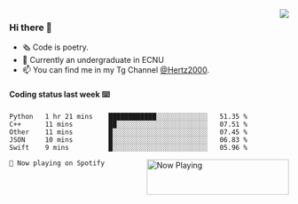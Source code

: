 
<img  align="right" src="https://github-readme-stats.vercel.app/api?username=BillChen2K&show_icons=true&count_private=true&hide_title=true">

### Hi there 👋

- 🗞 Code is poetry.
- 🌱 Currently an undergraduate in ECNU
- 📫 You can find me in my Tg Channel [@Hertz2000](https://t.me/Hertz2000).

#### Coding status last week ⌨️

<!--START_SECTION:waka-->
```text
Python   1 hr 21 mins    ████████████░░░░░░░░░░░░░   51.35 % 
C++      11 mins         ██░░░░░░░░░░░░░░░░░░░░░░░   07.51 % 
Other    11 mins         █░░░░░░░░░░░░░░░░░░░░░░░░   07.45 % 
JSON     10 mins         █░░░░░░░░░░░░░░░░░░░░░░░░   06.83 % 
Swift    9 mins          █░░░░░░░░░░░░░░░░░░░░░░░░   05.96 %
```
<!--END_SECTION:waka-->

<div>
<a href="https://spotify-now-playing.billchen2k.vercel.app/now-playing?open">
   <img align="right" src="https://spotify-now-playing.billchen2k.vercel.app/now-playing" width="256" height="64" alt="Now Playing">
</a>
</div>
<div>
    <span align="right"><code>🎵 Now playing on Spotify</code></span>
</div>

<!--
**BillChen2K/BillChen2K** is a ✨ _special_ ✨ repository because its `README.md` (this file) appears on your GitHub profile.

Here are some ideas to get you started:

- 🔭 I’m currently working on ...
- 🌱 I’m currently learning ...
- 👯 I’m looking to collaborate on ...
- 🤔 I’m looking for help with ...
- 💬 Ask me about ...
- 📫 How to reach me: ...
- 😄 Pronouns: ...
- ⚡ Fun fact: ...
-->

